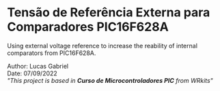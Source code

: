 # **Tensão de Referência Externa para Comparadores PIC16F628A**
Using external voltage reference to increase the reability of internal comparators from PIC16F628A.

Author: Lucas Gabriel <br/>
Date: 07/09/2022 <br/>
_"This project is based in **Curso de Microcontroladores PIC** from WRkits"_
